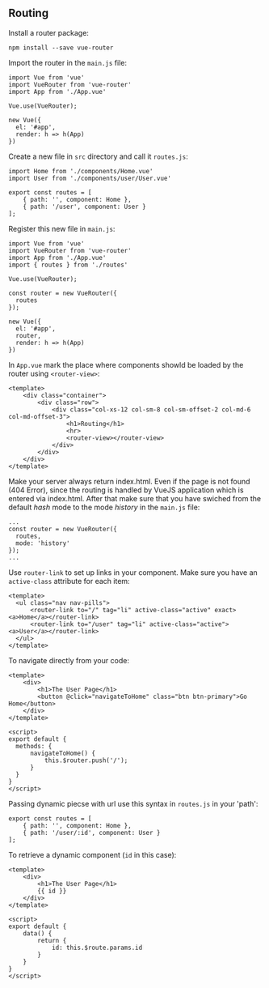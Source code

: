 ## Routing
Install a router package:
```
npm install --save vue-router
```
Import the router in the `main.js` file:
```
import Vue from 'vue'
import VueRouter from 'vue-router'
import App from './App.vue'

Vue.use(VueRouter);

new Vue({
  el: '#app',
  render: h => h(App)
})
```
Create a new file in `src` directory and call it `routes.js`:
```
import Home from './components/Home.vue'
import User from './components/user/User.vue'

export const routes = [
    { path: '', component: Home },
    { path: '/user', component: User }
];
```
Register this new file in `main.js`:
```
import Vue from 'vue'
import VueRouter from 'vue-router'
import App from './App.vue'
import { routes } from './routes'

Vue.use(VueRouter);

const router = new VueRouter({
  routes
});

new Vue({
  el: '#app',
  router,
  render: h => h(App)
})
```
In `App.vue` mark the place where components showld be loaded by the router using `<router-view>`:
```
<template>
    <div class="container">
        <div class="row">
            <div class="col-xs-12 col-sm-8 col-sm-offset-2 col-md-6 col-md-offset-3">
                <h1>Routing</h1>
                <hr>
                <router-view></router-view>
            </div>
        </div>
    </div>
</template>
```
Make your server always return index.html. Even if the page is not found (404 Error), since the routing is handled
by VueJS application which is entered via index.html. After that make sure that you have swiched from the default *hash* mode
to the mode *history* in the `main.js` file:
```
...
const router = new VueRouter({
  routes,
  mode: 'history'
});
...
```
Use `router-link` to set up links in your component. Make sure you have an `active-class` attribute for each item:
```
<template>
  <ul class="nav nav-pills">
      <router-link to="/" tag="li" active-class="active" exact><a>Home</a></router-link>
      <router-link to="/user" tag="li" active-class="active"><a>User</a></router-link>
  </ul>
</template>
```
To navigate directly from your code:
```
<template>
    <div>
        <h1>The User Page</h1>
        <button @click="navigateToHome" class="btn btn-primary">Go Home</button>
    </div>
</template>

<script>
export default {
  methods: {
      navigateToHome() {
          this.$router.push('/');
      }
  }
}
</script>
```
Passing dynamic piecse with url use this syntax in `routes.js` in your 'path':
```
export const routes = [
    { path: '', component: Home },
    { path: '/user/:id', component: User }
];
```
To retrieve a dynamic component (`id` in this case):
```
<template>
    <div>
        <h1>The User Page</h1>
        {{ id }}
    </div>
</template>

<script>
export default {
    data() {
        return {
            id: this.$route.params.id
        }
    }
}
</script>
```
